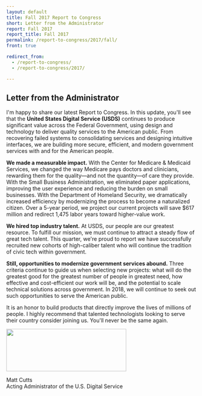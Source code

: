 ```yaml
---
layout: default
title: Fall 2017 Report to Congress
short: Letter from the Administrator
report: Fall 2017
report_title: Fall 2017
permalink: /report-to-congress/2017/fall/
front: true

redirect_from:
  - /report-to-congress/
  - /report-to-congress/2017/

---
```

## Letter from the Administrator

I'm happy to share our latest Report to Congress. In this update, you'll see that the **United States Digital Service (USDS)** continues to produce significant value across the Federal Government, using design and technology to deliver quality services to the American public. From recovering failed systems to consolidating services and designing intuitive interfaces, we are building more secure, efficient, and modern government services with and for the American people.

**We made a measurable impact.** With the Center for Medicare & Medicaid Services, we changed the way Medicare pays doctors and clinicians, rewarding them for the quality—and not the quantity—of care they provide. With the Small Business Administration, we eliminated paper applications, improving the user experience and reducing the burden on small businesses. With the Department of Homeland Security, we dramatically increased efficiency by modernizing the process to become a naturalized citizen. Over a 5-year period, we project our current projects will save $617 million and redirect 1,475 labor years toward higher-value work.

**We hired top industry talent.** At USDS, our people are our greatest resource. To fulfill our mission, we must continue to attract a steady flow of great tech talent. This quarter, we're proud to report we have successfully recruited new cohorts of high-caliber talent who will continue the tradition of civic tech within government.

**Still, opportunities to modernize government services abound.** Three criteria continue to guide us when selecting new projects: what will do the greatest good for the greatest number of people in greatest need, how effective and cost-efficient our work will be, and the potential to scale technical solutions across government. In 2018, we will continue to seek out such opportunities to serve the American public.

It is an honor to build products that directly improve the lives of millions of people. I highly recommend that talented technologists looking to serve their country consider joining us. You'll never be the same again.

<img src="{{ site.baseurl }}/images/report-to-congress-signature-matt.png" width="317" height="112" />

Matt Cutts  
Acting Administrator of the U.S. Digital Service
